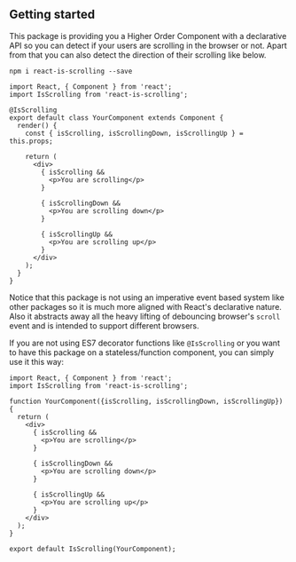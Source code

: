 ## Getting started
This package is providing you a Higher Order Component with a declarative API so you can detect if your users are scrolling in the browser or not. Apart from that you can also detect the direction of their scrolling like below.

`npm i react-is-scrolling --save`

```
import React, { Component } from 'react';
import IsScrolling from 'react-is-scrolling';

@IsScrolling
export default class YourComponent extends Component {
  render() {
    const { isScrolling, isScrollingDown, isScrollingUp } = this.props;
    
    return (
      <div>
        { isScrolling &&
          <p>You are scrolling</p>
        }
        
        { isScrollingDown &&
          <p>You are scrolling down</p>
        }
        
        { isScrollingUp &&
          <p>You are scrolling up</p>
        }
      </div>
    );
  }
}
```

Notice that this package is not using an imperative event based system like other packages so it is much more aligned with React's declarative nature. Also it abstracts away all the heavy lifting of debouncing browser's `scroll` event and is intended to support different browsers.

If you are not using ES7 decorator functions like `@IsScrolling` or you want to have this package on a stateless/function component, you can simply use it this way:


```
import React, { Component } from 'react';
import IsScrolling from 'react-is-scrolling';

function YourComponent({isScrolling, isScrollingDown, isScrollingUp}) {
  return (
    <div>
      { isScrolling &&
        <p>You are scrolling</p>
      }

      { isScrollingDown &&
        <p>You are scrolling down</p>
      }

      { isScrollingUp &&
        <p>You are scrolling up</p>
      }
    </div>
  );
}

export default IsScrolling(YourComponent);
```
